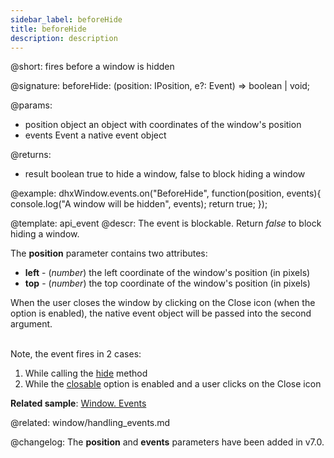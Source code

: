 ```yaml
---
sidebar_label: beforeHide
title: beforeHide
description: description
---          
```


@short: fires before a window is hidden

@signature: beforeHide: (position: IPosition, e?: Event) => boolean | void;

@params:
- position  object      an object with coordinates of the window's position
- events    Event       a native event object

@returns:
- result		boolean			true to hide a window, false to block hiding a window

@example:
dhxWindow.events.on("BeforeHide", function(position, events){
    console.log("A window will be hidden", events);
    return true;
});

@template: api_event
@descr:
The event is blockable. Return *false* to block hiding a window.

The **position** parameter contains two attributes:

- **left** - (*number*)	the left coordinate of the window's position (in pixels)
- **top** - (*number*)	the top coordinate of the window's position (in pixels)

When the user closes the window by clicking on the Close icon (when the [](window/api/window_closable_config.md) option is enabled), the native event object will be passed into the second argument.

<br/>
Note, the event fires in 2 cases:

1. While calling the [hide](window/api/window_hide_method.md) method
2. While the [closable](window/api/window_closable_config.md) option is enabled and a user clicks on the Close icon

**Related sample**: [Window. Events](https://snippet.dhtmlx.com/jfu4upwd)

@related: window/handling_events.md

@changelog: 
The **position** and **events** parameters have been added in v7.0.
